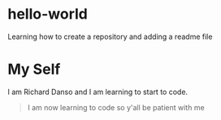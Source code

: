 # hello-world
Learning how to create a repository and adding a readme file
# My Self
I am Richard Danso and I am learning to start to code.
> I am now learning to code so y'all be patient with me
